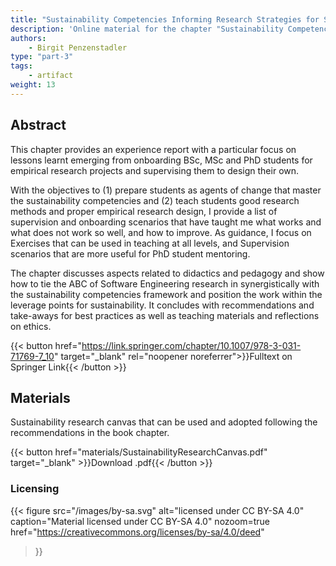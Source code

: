 ```yaml
---
title: "Sustainability Competencies Informing Research Strategies for Software Engineering: A Personal Experience Report"
description: 'Online material for the chapter "Sustainability Competencies Informing Research Strategies for Software Engineering: A Personal Experience Report"'
authors:
    - Birgit Penzenstadler
type: "part-3"
tags:
    - artifact
weight: 13
---
```


## Abstract

This chapter provides an experience report with a particular focus on lessons learnt emerging from onboarding BSc, MSc and PhD students for empirical research projects and supervising them to design their own.

With the objectives to (1) prepare students as agents of change that master the sustainability competencies and (2) teach students good research methods and proper empirical research design, I provide a list of supervision and onboarding scenarios that have taught me what works and what does not work so well, and how to improve. As guidance, I focus on Exercises that can be used in teaching at all levels, and Supervision scenarios that are more useful for PhD student mentoring.

The chapter discusses aspects related to didactics and pedagogy and show how to tie the ABC of Software Engineering research in synergistically with the sustainability competencies framework and position the work within the leverage points for sustainability. It concludes with recommendations and take-aways for best practices as well as teaching materials and reflections on ethics.

{{< button href="https://link.springer.com/chapter/10.1007/978-3-031-71769-7_10" target="_blank" rel="noopener noreferrer">}}Fulltext on Springer Link{{< /button >}}

## Materials

Sustainability research canvas that can be used and adopted following the recommendations in the book chapter.

{{< button href="materials/SustainabilityResearchCanvas.pdf" target="_blank" >}}Download .pdf{{< /button >}}

### Licensing

{{< figure
    src="/images/by-sa.svg"
    alt="licensed under CC BY-SA 4.0"
    caption="Material licensed under CC BY-SA 4.0"
    nozoom=true
    href="https://creativecommons.org/licenses/by-sa/4.0/deed"
>}}
